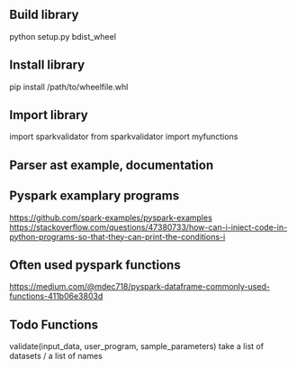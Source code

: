 ## Build library 
python setup.py bdist_wheel

## Install library
pip install /path/to/wheelfile.whl

## Import library
import sparkvalidator
from sparkvalidator import myfunctions

## Parser ast example, documentation

## Pyspark examplary programs
https://github.com/spark-examples/pyspark-examples
https://stackoverflow.com/questions/47380733/how-can-i-inject-code-in-python-programs-so-that-they-can-print-the-conditions-i

## Often used pyspark functions
https://medium.com/@mdec718/pyspark-dataframe-commonly-used-functions-411b06e3803d

## Todo Functions
validate(input_data, user_program, sample_parameters)
take a list of datasets / a list of names

